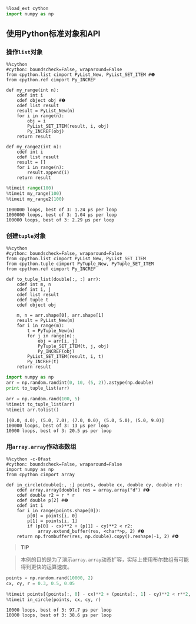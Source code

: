 

```python
%load_ext cython
import numpy as np
```

## 使用Python标准对象和API

### 操作`list`对象


```cython
%%cython
#cython: boundscheck=False, wraparound=False
from cpython.list cimport PyList_New, PyList_SET_ITEM #❶
from cpython.ref cimport Py_INCREF

def my_range(int n):
    cdef int i
    cdef object obj #❷
    cdef list result
    result = PyList_New(n)
    for i in range(n):
        obj = i
        PyList_SET_ITEM(result, i, obj)
        Py_INCREF(obj)
    return result

def my_range2(int n):
    cdef int i
    cdef list result
    result = []
    for i in range(n):
        result.append(i)
    return result
```


```python
%timeit range(100)
%timeit my_range(100)
%timeit my_range2(100)
```

    1000000 loops, best of 3: 1.24 µs per loop
    1000000 loops, best of 3: 1.04 µs per loop
    100000 loops, best of 3: 2.29 µs per loop


### 创建`tuple`对象


```cython
%%cython
#cython: boundscheck=False, wraparound=False
from cpython.list cimport PyList_New, PyList_SET_ITEM
from cpython.tuple cimport PyTuple_New, PyTuple_SET_ITEM
from cpython.ref cimport Py_INCREF

def to_tuple_list(double[:, :] arr):
    cdef int m, n
    cdef int i, j
    cdef list result
    cdef tuple t
    cdef object obj
    
    m, n = arr.shape[0], arr.shape[1]
    result = PyList_New(m)
    for i in range(m):
        t = PyTuple_New(n)
        for j in range(n):
            obj = arr[i, j]
            PyTuple_SET_ITEM(t, j, obj)
            Py_INCREF(obj)
        PyList_SET_ITEM(result, i, t)
        Py_INCREF(t)
    return result
```


```python
import numpy as np
arr = np.random.randint(0, 10, (5, 2)).astype(np.double)
print to_tuple_list(arr)

arr = np.random.rand(100, 5)
%timeit to_tuple_list(arr)
%timeit arr.tolist()
```

    [(0.0, 4.0), (5.0, 7.0), (7.0, 0.0), (5.0, 5.0), (5.0, 9.0)]
    100000 loops, best of 3: 13 µs per loop
    10000 loops, best of 3: 20.5 µs per loop


### 用`array.array`作动态数组


```cython
%%cython -c-Ofast
#cython: boundscheck=False, wraparound=False
import numpy as np
from cpython cimport array

def in_circle(double[:, :] points, double cx, double cy, double r):
    cdef array.array[double] res = array.array("d") #❶
    cdef double r2 = r * r
    cdef double p[2] #❷
    cdef int i 
    for i in range(points.shape[0]):
        p[0] = points[i, 0]
        p[1] = points[i, 1]
        if (p[0] - cx)**2 + (p[1] - cy)**2 < r2:
            array.extend_buffer(res, <char*>p, 2) #❸
    return np.frombuffer(res, np.double).copy().reshape(-1, 2) #❹
```

> **TIP**

> 本例的目的是为了演示`array.array`动态扩容，实际上使用布尔数组有可能得到更快的运算速度。


```python
points = np.random.rand(10000, 2)
cx, cy, r = 0.3, 0.5, 0.05

%timeit points[(points[:, 0] - cx)**2 + (points[:, 1] - cy)**2 < r**2, :]
%timeit in_circle(points, cx, cy, r)
```

    10000 loops, best of 3: 97.7 µs per loop
    10000 loops, best of 3: 38.6 µs per loop

